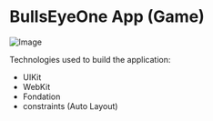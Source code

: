 # BullsEyeOne App (Game)
![Image](image_app.png)

Technologies used to build the application:
- UIKit
- WebKit
- Fondation
- constraints (Auto Layout)
